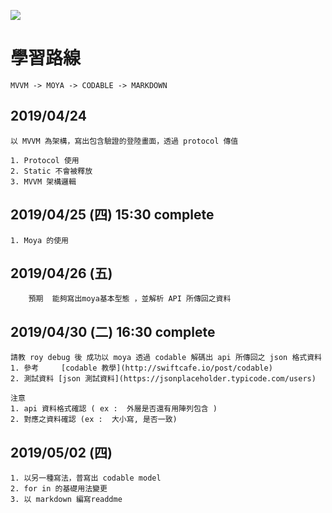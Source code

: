 ![](https://pic.pimg.tw/yide168/1512182509-918346.png)

# 學習路線
  
    MVVM -> MOYA -> CODABLE -> MARKDOWN

## 2019/04/24 
```
以 MVVM 為架構，寫出包含驗證的登陸畫面，透過 protocol 傳值

1. Protocol 使用
2. Static 不會被釋放
3. MVVM 架構邏輯
```
## 2019/04/25 (四) 15:30 complete
```
1. Moya 的使用 
```
## 2019/04/26 (五)
```
    預期  能夠寫出moya基本型態 ，並解析 API 所傳回之資料
```
## 2019/04/30 (二) 16:30 complete
```
請教 roy debug 後 成功以 moya 透過 codable 解碼出 api 所傳回之 json 格式資料
1. 參考     [codable 教學](http://swiftcafe.io/post/codable)
2. 測試資料 [json 測試資料](https://jsonplaceholder.typicode.com/users) 

注意 
1. api 資料格式確認 ( ex :  外層是否還有用陣列包含 )
2. 對應之資料確認 (ex :  大小寫, 是否一致) 
```
## 2019/05/02 (四)
```
1. 以另一種寫法，普寫出 codable model 
2. for in 的基礎用法變更
3. 以 markdown 編寫readdme
```
